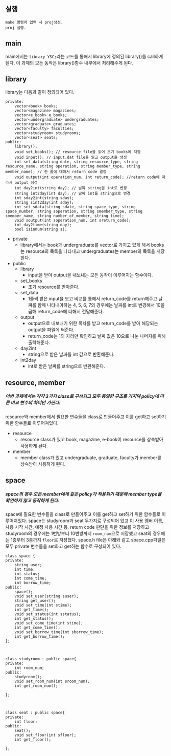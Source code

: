 ## 실행
	make 명령어 입력 시 proj생성.
	proj 실행.
## main
main에서는 ` library YSC; `라는 코드를 통해서 library에 정의된 library()를 call하게 된다. 이 과제의 모든 동작은 library()함수 내부에서 처리해주게 된다.
## library
library는 다음과 같이 정의되어 있다.
```
private:
	vector<book> books;
	vector<magazine> magazines;
	vector<e_book> e_books;
	vector<undergraduate> undergraduates;
	vector<graduate> graduates;
	vector<faculty> faculties;
	vector<studyroom> studyrooms;
	vector<seat> seats;
public:
	library();
	void set_books(); // resource file을 읽어 초기 books에 저장
	void input(); // input.dat file을 읽고 output을 생성
	int set_data(string date, string resource_type, string resource_name, string operation, string member_type, string member_name); // 한 줄에 대해서 return code 결정
	void output(int operation_num, int return_code); //return code에 따라서 output 생성
	int day2int(string day); // 날짜 string을 int로 변경
	string int2day(int day); // 날짜 int를 string으로 변경
	int sday2int(string sday);
	string sint2day(int sday);
	int set_sdata(string sdate, string space_type, string space_number, string soperation, string smember_type, string smember_name, string number_of_member, string time);
	void soutput(int soperation_num, int sreturn_code);
	int day2time(string day);
	bool isinnum(string s);
```
- private
	- library에서는 book과 undergraduate를 vector로 가지고 있게 해서 books는 resource의 목록을 나타내고 undergraduates는 member의 목록을 저장한다.
- public
	- library
		- input을 받아 output을 내보내는 모든 동작이 이루어지는 함수이다.
	- set_books
		- 초기 resource를 받아준다.
	- set_data
		- 1줄씩 받은 input을 보고 비교를 통해서 return_code를 return해주고 날짜를 함께 나타내야하는 4, 5, 6, 7의 경우에는 날짜를 int로 변경해서 10을 곱해 return_code에 더해서 전달해준다.
	- output
		- output으로 내보내기 위한 목차를 받고 return_code를 받아 해당되는 output을 파일에 써준다.
		- return_code는 1의 자리만 확인하고 날짜 값은 10으로 나눈 나머지를 취해 출력해준다.
	- day2int
		- string으로 받은 날짜를 int 값으로 반환해준다.
	- int2day
		- int로 받은 날짜를 string으로 반환해준다.


## resource, member
##### 이번 과제에서는 각각 3가지 class로 구성되고 모두 동일한 구조를 가지며 policy에 따른 비교 변수의 차이만 가진다.
resource와 member에서 필요한 변수들을 class로 만들어주고 이를 get하고 set하기 위한 함수들로 이루어져있다.
- resource
	- resource class가 있고 book, magazine, e-book이 resource를 상속받아 사용하게 된다.
- member
	- member class가 있고 undergraduate, graduate, faculty가 member를 상속받아 사용하게 된다.
	
## space
##### space의 경우 모든 member에게 같은 policy가 적용되기 때문에 member type을 확인하지 않고 동작하게 된다. 
space에 필요한 변수들을 class로 만들어주고 이를 get하고 set하기 위한 함수들로 이루어져있다.
space는 studyroom과 seat 두가지로 구성되어 있고 이 사용 멤버 이름, 사용 시작 시간, 예정 사용 시간 등, return code 판단을 위한 정보를 저장하고 studyroom의 경우에는 1번방부터 10번방까지 `room_num`으로 저장했고 seat의 경우에는 1층부터 3층까지 `floor`로 저장했다.
space.h file은 아래와 같고 space.cpp파일은 모두 private 변수들을 set화고 get하는 함수로 구성되어 있다.
```
class space {
private:
	string user;
	int time;
	int status;
	int come_time;
	int borrow_time;
public:
	space();
	void set_user(string suser);
	string get_user();
	void set_time(int stime);
	int get_time();
	void set_status(int sstatus);
	int get_status();
	void set_come_time(int stime);
	int get_come_time();
	void set_borrow_time(int sborrow_time);
	int get_borrow_time();
};



class studyroom : public space{
private:
	int room_num;
public:
	studyroom();
	void set_room_num(int sroom_num);
	int get_room_num();

};



class seat : public space{
private:
	int floor;
public:
	seat();
	void set_floor(int sfloor);
	int get_floor();

};
```
